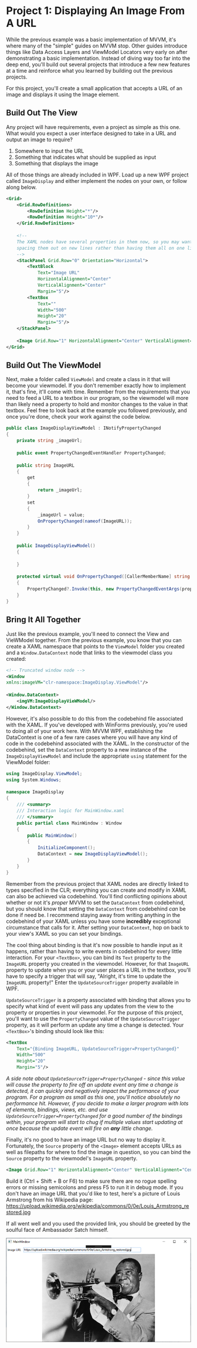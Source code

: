 # Project 1: Displaying An Image From A URL

While the previous example was a basic implementation of MVVM, it's where many of the "simple" guides on MVVM stop. Other guides introduce things like Data Access Layers and ViewModel Locators very early on after demonstrating a basic implementation. Instead of diving way too far into the deep end, you'll build out several projects that introduce a few new features at a time and reinforce what you learned by building out the previous projects.

For this project, you'll create a small application that accepts a URL of an image and displays it using the Image element.

## Build Out The View

Any project will have requirements, even a project as simple as this one. What would you expect a user interface designed to take in a URL and output an image to require?

1. Somewhere to input the URL
2. Something that indicates what should be supplied as input
3. Something that displays the image

All of those things are already included in WPF. Load up a new WPF project called `ImageDisplay` and either implement the nodes on your own, or follow along below.

```xml
<Grid>
    <Grid.RowDefinitions>
        <RowDefinition Height="*"/>
        <RowDefinition Height="10*"/>
    </Grid.RowDefinitions>

    <!-- 
    The XAML nodes have several properties in them now, so you may want to make things a tad clearer by
    spacing them out on new lines rather than having them all on one line.
    -->
    <StackPanel Grid.Row="0" Orientation="Horizontal">
        <TextBlock
            Text="Image URL"
            HorizontalAlignment="Center"
            VerticalAlignment="Center"
            Margin="5"/>
        <TextBox
            Text=""
            Width="500"
            Height="20"
            Margin="5"/>
    </StackPanel>

    <Image Grid.Row="1" HorizontalAlignment="Center" VerticalAlignment="Center"/>
</Grid>
```

## Build Out The ViewModel

Next, make a folder called `ViewModel` and create a class in it that will become your viewmodel. If you don't remember exactly how to implement it, that's fine, it'll come with time. Remember from the requirements that you need to feed a URL to a textbox in our program, so the viewmodel will more than likely need a property to hold and monitor changes to the value in that textbox. Feel free to look back at the example you followed previously, and once you're done, check your work against the code below.

```csharp
public class ImageDisplayViewModel : INotifyPropertyChanged
{
    private string _imageUrl;

    public event PropertyChangedEventHandler PropertyChanged;

    public string ImageURL
    {
        get
        {
            return _imageUrl;
        }
        set
        {
            _imageUrl = value;
            OnPropertyChanged(nameof(ImageURL));
        }
    }

    public ImageDisplayViewModel()
    {

    }

    protected virtual void OnPropertyChanged([CallerMemberName] string propertyName = null)
    {
        PropertyChanged?.Invoke(this, new PropertyChangedEventArgs(propertyName));
    }
}
```

## Bring It All Together

Just like the previous example, you'll need to connect the View and VieWModel together. From the previous example, you know that you can create a XAML namespace that points to the `ViewModel` folder you created and a `Window.DataContext` node that links to the viewmodel class you created:

```xml
<!-- Truncated window node -->
<Window
xmlns:imageVM="clr-namespace:ImageDisplay.ViewModel"/>

<Window.DataContext>
    <imgVM:ImageDisplayVieWModel/>
</Window.DataContext>
```

However, it's also possible to do this from the codebehind file associated with the XAML. If you've developed with WinForms previously, you're used to doing all of your work here. With MVVM WPF, establishing the DataContext is one of a few rare cases where you will have any kind of code in the codebehind associated with the XAML. In the constructor of the codebehind, set the `DataContext` property to a new instance of the `ImageDisplayViewModel` and include the appropriate `using` statement for the ViewModel folder:

```csharp
using ImageDisplay.ViewModel;
using System.Windows;

namespace ImageDisplay
{
    /// <summary>
    /// Interaction logic for MainWindow.xaml
    /// </summary>
    public partial class MainWindow : Window
    {
        public MainWindow()
        {
            InitializeComponent();
            DataContext = new ImageDisplayViewModel();
        }
    }
}
```

Remember from the previous project that XAML nodes are directly linked to types specified in the CLR; everything you can create and modify in XAML can also be achieved via codebehind. You'll find conflicting opinions about whether or not it's *proper* MVVM to set the `DataContext` from codebehind, but you should know that setting the `DataContext` from codebehind *can* be done if need be. I recommend staying away from writing anything in the codebehind of your XAML unless you have some **incredibly** exceptional circumstance that calls for it. After setting your `DataContext`, hop on back to your view's XAML so you can set your bindings.

The cool thing about binding is that it's now possible to handle input as it happens, rather than having to write events in codebehind for every little interaction. For your `<TextBox>`, you can bind its `Text` property to the `ImageURL` property you created in the viewmodel. However, for that `ImageURL` property to update when you or your user places a URL in the textbox, you'll have to specify a trigger that will say, "Alright, it's time to update the `ImageURL` property!" Enter the `UpdateSourceTrigger` property available in WPF.

`UpdateSourceTrigger` is a property associated with binding that allows you to specify what kind of event will pass any updates from the view to the property or properties in your viewmodel. For the purpose of this project, you'll want to use the `PropertyChanged` value of the `UpdateSourceTrigger` property, as it will perform an update any time a change is detected. Your `<TextBox>`'s binding should look like this:

```xml
<TextBox
    Text="{Binding ImageURL, UpdateSourceTrigger=PropertyChanged}"
    Width="500"
    Height="20"
    Margin="5"/>
```

*A side note about `UpdateSourceTrigger=PropertyChanged` - since this value will cause the property to fire off an update event any time a change is detected, it can quickly and negatively impact the performance of your program. For a program as small as this one, you'll notice absolutely no performance hit. However, if you decide to make a larger program with lots of elements, bindings, views, etc. and use `UpdateSourceTrigger=PropertyChanged` for a good number of the bindings within, your program will start to chug if multiple values start updating at once because the update event will fire on **any** little change.*

Finally, it's no good to have an image URL but no way to display it. Fortunately, the `Source` property of the `<Image>` element accepts URLs as well as filepaths for where to find the image in question, so you can bind the `Source` property to the viewmodel's `ImageURL` property.

```xml
<Image Grid.Row="1" HorizontalAlignment="Center" VerticalAlignment="Center" Source="{Binding ImageURL}"/>
```

Build it (Ctrl + Shift + B or F6) to make sure there are no rogue spelling errors or missing semicolons and press F5 to run it in debug mode. If you don't have an image URL that you'd like to test, here's a picture of Louis Armstrong from his Wikipedia page: https://upload.wikimedia.org/wikipedia/commons/0/0e/Louis_Armstrong_restored.jpg

If all went well and you used the provided link, you should be greeted by the soulful face of Ambassador Satch himself.

![Satchmo](Images/Project1/ImageDisplay_Final.png)